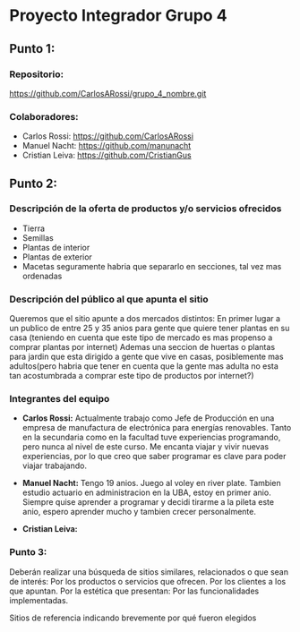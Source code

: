# Proyecto Integrador Grupo 4 

## Punto 1:

### Repositorio: 
<https://github.com/CarlosARossi/grupo_4_nombre.git>
### Colaboradores: 
- Carlos Rossi: <https://github.com/CarlosARossi>
- Manuel Nacht: <https://github.com/manunacht>
- Cristian Leiva: <https://github.com/CristianGus>


## Punto 2:

### Descripción de la oferta de productos y/o servicios ofrecidos

- Tierra
- Semillas
- Plantas de interior
- Plantas de exterior
- Macetas
seguramente habria que separarlo en secciones, tal vez mas ordenadas


### Descripción del público al que apunta el sitio

Queremos que el sitio apunte a dos mercados distintos: 
En primer lugar a un publico de entre 25 y 35 anios para gente que quiere tener plantas en su casa (teniendo en cuenta que este tipo de mercado es mas propenso a comprar plantas por internet)
Ademas una seccion de huertas o plantas para jardin que esta dirigido a gente que vive en casas, posiblemente mas adultos(pero habria que tener en cuenta que la gente mas adulta no esta tan acostumbrada a comprar este tipo de productos por internet?)


### Integrantes del equipo

- **Carlos Rossi:** Actualmente trabajo como Jefe de Producción en una empresa de manufactura de electrónica para energías renovables. Tanto en la secundaria como en la facultad tuve experiencias programando, pero nunca al nivel de este curso. 
Me encanta viajar y vivir nuevas experiencias, por lo que creo que saber programar es clave para poder viajar trabajando.

- **Manuel Nacht:** Tengo 19 anios. Juego al voley en river plate. Tambien estudio actuario en administracion en la UBA, estoy en primer anio. Siempre quise aprender a programar y decidi tirarme a la pileta este anio, espero aprender mucho y tambien crecer personalmente.

- **Cristian Leiva:**


### Punto 3:

Deberán realizar una búsqueda de sitios similares, relacionados o que sean de interés:
Por los productos o servicios que ofrecen.
Por los clientes a los que apuntan.
Por la estética que presentan: 
Por las funcionalidades implementadas.

Sitios de referencia indicando brevemente por qué fueron elegidos